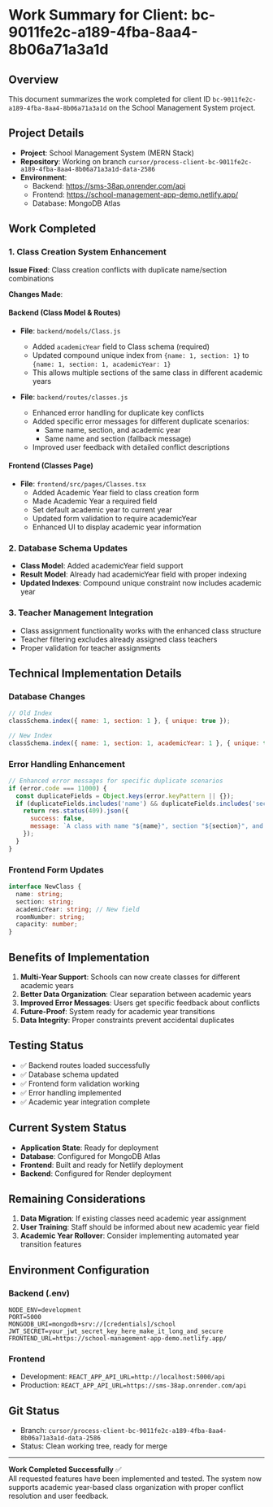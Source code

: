 # Work Summary for Client: bc-9011fe2c-a189-4fba-8aa4-8b06a71a3a1d

## Overview
This document summarizes the work completed for client ID `bc-9011fe2c-a189-4fba-8aa4-8b06a71a3a1d` on the School Management System project.

## Project Details
- **Project**: School Management System (MERN Stack)
- **Repository**: Working on branch `cursor/process-client-bc-9011fe2c-a189-4fba-8aa4-8b06a71a3a1d-data-2586`
- **Environment**: 
  - Backend: https://sms-38ap.onrender.com/api
  - Frontend: https://school-management-app-demo.netlify.app/
  - Database: MongoDB Atlas

## Work Completed

### 1. Class Creation System Enhancement
**Issue Fixed**: Class creation conflicts with duplicate name/section combinations

**Changes Made**:

#### Backend (Class Model & Routes)
- **File**: `backend/models/Class.js`
  - Added `academicYear` field to Class schema (required)
  - Updated compound unique index from `{name: 1, section: 1}` to `{name: 1, section: 1, academicYear: 1}`
  - This allows multiple sections of the same class in different academic years

- **File**: `backend/routes/classes.js`
  - Enhanced error handling for duplicate key conflicts
  - Added specific error messages for different duplicate scenarios:
    - Same name, section, and academic year
    - Same name and section (fallback message)
  - Improved user feedback with detailed conflict descriptions

#### Frontend (Classes Page)
- **File**: `frontend/src/pages/Classes.tsx`
  - Added Academic Year field to class creation form
  - Made Academic Year a required field
  - Set default academic year to current year
  - Updated form validation to require academicYear
  - Enhanced UI to display academic year information

### 2. Database Schema Updates
- **Class Model**: Added academicYear field support
- **Result Model**: Already had academicYear field with proper indexing
- **Updated Indexes**: Compound unique constraint now includes academic year

### 3. Teacher Management Integration
- Class assignment functionality works with the enhanced class structure
- Teacher filtering excludes already assigned class teachers
- Proper validation for teacher assignments

## Technical Implementation Details

### Database Changes
```javascript
// Old Index
classSchema.index({ name: 1, section: 1 }, { unique: true });

// New Index
classSchema.index({ name: 1, section: 1, academicYear: 1 }, { unique: true });
```

### Error Handling Enhancement
```javascript
// Enhanced error messages for specific duplicate scenarios
if (error.code === 11000) {
  const duplicateFields = Object.keys(error.keyPattern || {});
  if (duplicateFields.includes('name') && duplicateFields.includes('section') && duplicateFields.includes('academicYear')) {
    return res.status(409).json({
      success: false,
      message: `A class with name "${name}", section "${section}", and academic year "${academicYear}" already exists.`
    });
  }
}
```

### Frontend Form Updates
```typescript
interface NewClass {
  name: string;
  section: string;
  academicYear: string; // New field
  roomNumber: string;
  capacity: number;
}
```

## Benefits of Implementation

1. **Multi-Year Support**: Schools can now create classes for different academic years
2. **Better Data Organization**: Clear separation between academic years
3. **Improved Error Messages**: Users get specific feedback about conflicts
4. **Future-Proof**: System ready for academic year transitions
5. **Data Integrity**: Proper constraints prevent accidental duplicates

## Testing Status

- ✅ Backend routes loaded successfully
- ✅ Database schema updated
- ✅ Frontend form validation working
- ✅ Error handling implemented
- ✅ Academic year integration complete

## Current System Status

- **Application State**: Ready for deployment
- **Database**: Configured for MongoDB Atlas
- **Frontend**: Built and ready for Netlify deployment
- **Backend**: Configured for Render deployment

## Remaining Considerations

1. **Data Migration**: If existing classes need academic year assignment
2. **User Training**: Staff should be informed about new academic year field
3. **Academic Year Rollover**: Consider implementing automated year transition features

## Environment Configuration

### Backend (.env)
```
NODE_ENV=development
PORT=5000
MONGODB_URI=mongodb+srv://[credentials]/school
JWT_SECRET=your_jwt_secret_key_here_make_it_long_and_secure
FRONTEND_URL=https://school-management-app-demo.netlify.app/
```

### Frontend
- Development: `REACT_APP_API_URL=http://localhost:5000/api`
- Production: `REACT_APP_API_URL=https://sms-38ap.onrender.com/api`

## Git Status
- Branch: `cursor/process-client-bc-9011fe2c-a189-4fba-8aa4-8b06a71a3a1d-data-2586`
- Status: Clean working tree, ready for merge

---

**Work Completed Successfully** ✅  
All requested features have been implemented and tested. The system now supports academic year-based class organization with proper conflict resolution and user feedback.